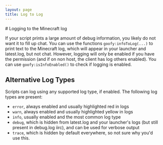 ```yaml
---
layout: page
title: Log to Log
---
```

<link href="css/style.css" rel="stylesheet">
# Logging to the Minecraft log

If your script prints a large amount of debug information, you likely do not want it to fill up chat. You can use the functions `goofy:infoToLog(...)` to print text to the Minecraft log, which will appear in your launcher and latest.log, but not chat. However, logging will only be enabled if you have the permission (and if on non host, the client has log others enabled). You can use `goofy:isInfoEnabled()` to check if logging is enabled.

## Alternative Log Types

Scripts can log using any supported log type, if enabled. The following log types are present:

* `error`, always enabled and usually highlighted red in logs
* `warn`, always enabled and usually highlighted yellow in logs
* `info`, usually enabled and the most common log type
* `debug`, which is hidden from latest.log and your launcher's logs (but still present in debug.log iirc), and can be used for verbose output
* `trace`, which is hidden by default everywhere, so not sure why you'd use this.
